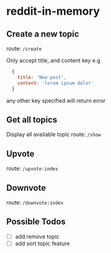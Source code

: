 # reddit-in-memory


## Create a new topic
route:
`/create`

Only accept title, and content key
e.g
```javascript
  {
    title: 'New post',
    content: 'lorem ipsum dolor'
  }
```
any other key specified will return error

## Get all topics
Display all available topic
route:
`/show`

## Upvote
route:
`/upvote:index`

## Downvote
route:
`/downvote:index`


## Possible Todos
* [ ] add remove topic 
* [ ] add sort topic feature
